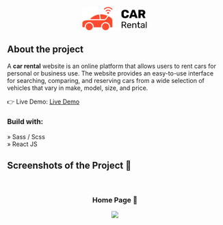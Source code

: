 <div align='center'>
    <img style="width:30%" src='./images/logo.png'/>
</div>

<h2>About the project</h2>

<p>A <b>car rental</b> website is an online platform that allows users to rent cars for personal or business use. The website provides an easy-to-use interface for searching, comparing, and reserving cars from a wide selection of vehicles that vary in make, model, size, and price.</p>

👉 Live Demo: <a href='https://car-rental-main-fejomqu14-fahad-ali-qureshis-projects.vercel.app/'>Live Demo</a>

<h3>Build with:</h3>

» Sass / Scss <br>
» React JS

<h2>Screenshots of the Project 📸</h2>
<br>
<h3 align='center'>Home Page 🏡</h3>

<div align='center'>
    <img src='./images/localhost_3000_.png'/>
</div>
